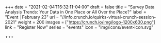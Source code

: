 +++
date = "2021-02-04T16:32:11-04:00"
draft = false
title = "Survey Data Analysis Trends: Your Data in One Place or All Over the Place?"
label = "Event | February 23"
url = "//info.crunch.io/quirks-virtual-crunch-session-2021"
weight = 200
images = ["https://crunch.io/img/logo-1200x630.png"]
link = "Register Now"
series = "events"
icon = "img/icons/event-icon.svg"

+++

